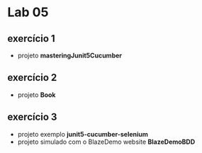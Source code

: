 # Lab 05
## exercício 1
- projeto **masteringJunit5Cucumber**

## exercício 2
- projeto **Book**

## exercício 3
- projeto exemplo **junit5-cucumber-selenium**
- projeto simulado com o BlazeDemo website **BlazeDemoBDD**
